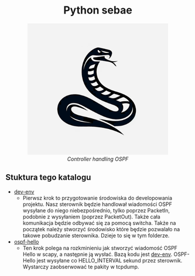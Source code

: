 <h1 align="center">Python sebae</h1>

<p align="center">
  <img src="img/logo.png"/>
  <br>
  <i>Controller handling OSPF</i>
  <br>
</p>

## Stuktura tego katalogu

- [dev-env](dev-env/)
    - Pierwsz krok to przygotowanie środowiska do developowania projektu. Nasz sterownik będzie handlował wiadomości OSPF wysyłane do niego niebezpośrednio, tylko poprzez PacketIn, podobnie z wysyłaniem (poprzez PacketOut). Także cała komunikacja będzie odbywać się za pomocą switcha. Także na początek należy stworzyć środowisko które będzie pozwalało na takowe pobudzanie sterownika. Dzieje to się w tym folderze.
- [ospf-hello](ospf-hello/)
    - Ten krok polega na rozkminieniu jak stworzyć wiadomość OSPF Hello w scapy, a następnie ją wysłać. Bazą kodu jest [dev-env](dev-env/). OSPF-Hello  jest wysyłane co HELLO_INTERVAL sekund przez sterownik. Wystarczy zaobserwować te pakity w tcpdump.